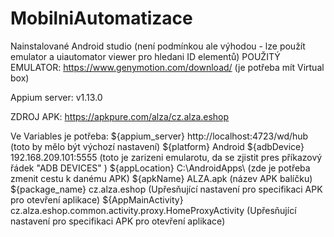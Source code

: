 # MobilniAutomatizace
Nainstalované Android studio (není podmínkou ale výhodou - lze použít emulator a uiautomator viewer pro hledani ID elementů)
POUŽITÝ EMULATOR: https://www.genymotion.com/download/ (je potřeba mít Virtual box)

Appium server: v1.13.0

ZDROJ APK: https://apkpure.com/alza/cz.alza.eshop

Ve Variables je potřeba: 
${appium_server}    http://localhost:4723/wd/hub  (toto by mělo být výchozí nastavení)
${platform}         Android
${adbDevice}        192.168.209.101:5555   (toto je zarizeni emularotu, da se zjistit pres příkazový řádek "ADB DEVICES" ) 
${appLocation}      C:\\AndroidApps\\      (zde je potřeba zmenit cestu k danému APK)
${apkName}          ALZA.apk               (název APK balíčku)
${package_name}     cz.alza.eshop          (Upřesňující nastavení pro specifikaci APK pro otevření aplikace)
${AppMainActivity}  cz.alza.eshop.common.activity.proxy.HomeProxyActivity   (Upřesňující nastavení pro specifikaci APK pro otevření aplikace)

